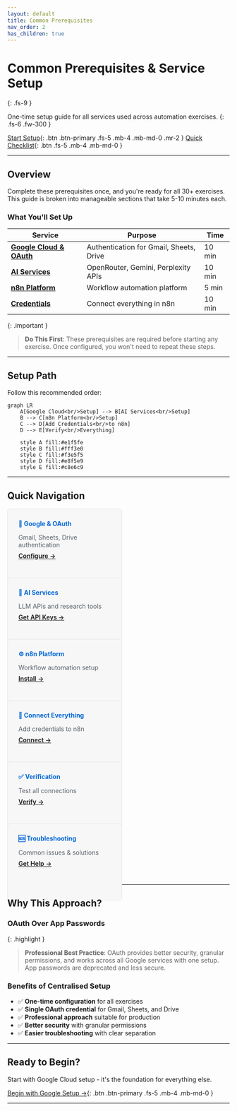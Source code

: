 ```yaml
---
layout: default
title: Common Prerequisites
nav_order: 2
has_children: true
---
```


# Common Prerequisites & Service Setup

{: .fs-9 }

One-time setup guide for all services used across automation exercises.
{: .fs-6 .fw-300 }

[Start Setup](./google-setup){: .btn .btn-primary .fs-5 .mb-4 .mb-md-0 .mr-2 }
[Quick Checklist](./checklist){: .btn .fs-5 .mb-4 .mb-md-0 }

---

## Overview

Complete these prerequisites once, and you're ready for all 30+ exercises. This guide is broken into manageable sections that take 5-10 minutes each.

### What You'll Set Up

| Service | Purpose | Time |
|---------|---------|------|
| **[Google Cloud & OAuth](./google-setup)** | Authentication for Gmail, Sheets, Drive | 10 min |
| **[AI Services](./ai-services)** | OpenRouter, Gemini, Perplexity APIs | 10 min |
| **[n8n Platform](./n8n-setup)** | Workflow automation platform | 5 min |
| **[Credentials](./credentials)** | Connect everything in n8n | 10 min |

{: .important }
> **Do This First**: These prerequisites are required before starting any exercise. Once configured, you won't need to repeat these steps.

---

## Setup Path

Follow this recommended order:

```mermaid
graph LR
    A[Google Cloud<br/>Setup] --> B[AI Services<br/>Setup]
    B --> C[n8n Platform<br/>Setup]
    C --> D[Add Credentials<br/>to n8n]
    D --> E[Verify<br/>Everything]

    style A fill:#e1f5fe
    style B fill:#fff3e0
    style C fill:#f3e5f5
    style D fill:#e8f5e9
    style E fill:#c8e6c9
```

---

## Quick Navigation

<div class="grid">
  <div class="col-4 col-md-4 col-lg-4">
    <div class="card">
      <h4>🔐 Google & OAuth</h4>
      <p>Gmail, Sheets, Drive authentication</p>
      <a href="./google-setup">Configure →</a>
    </div>
  </div>

  <div class="col-4 col-md-4 col-lg-4">
    <div class="card">
      <h4>🤖 AI Services</h4>
      <p>LLM APIs and research tools</p>
      <a href="./ai-services">Get API Keys →</a>
    </div>
  </div>

  <div class="col-4 col-md-4 col-lg-4">
    <div class="card">
      <h4>⚙️ n8n Platform</h4>
      <p>Workflow automation setup</p>
      <a href="./n8n-setup">Install →</a>
    </div>
  </div>

  <div class="col-4 col-md-4 col-lg-4">
    <div class="card">
      <h4>🔗 Connect Everything</h4>
      <p>Add credentials to n8n</p>
      <a href="./credentials">Connect →</a>
    </div>
  </div>

  <div class="col-4 col-md-4 col-lg-4">
    <div class="card">
      <h4>✅ Verification</h4>
      <p>Test all connections</p>
      <a href="./verification">Verify →</a>
    </div>
  </div>

  <div class="col-4 col-md-4 col-lg-4">
    <div class="card">
      <h4>🆘 Troubleshooting</h4>
      <p>Common issues & solutions</p>
      <a href="./troubleshooting">Get Help →</a>
    </div>
  </div>
</div>

---

## Why This Approach?

### OAuth Over App Passwords

{: .highlight }
> **Professional Best Practice**: OAuth provides better security, granular permissions, and works across all Google services with one setup. App passwords are deprecated and less secure.

### Benefits of Centralised Setup

- ✅ **One-time configuration** for all exercises
- ✅ **Single OAuth credential** for Gmail, Sheets, and Drive
- ✅ **Professional approach** suitable for production
- ✅ **Better security** with granular permissions
- ✅ **Easier troubleshooting** with clear separation

---

## Ready to Begin?

Start with Google Cloud setup - it's the foundation for everything else.

[Begin with Google Setup →](./google-setup){: .btn .btn-primary .fs-5 .mb-4 .mb-md-0 }

---

<style>
.grid {
  display: flex;
  flex-wrap: wrap;
  margin: -0.5rem;
}

.col-4 {
  flex: 0 0 50%;
  padding: 0.5rem;
}

.card {
  background: #f7f7f7;
  border: 1px solid #e1e4e8;
  border-radius: 6px;
  padding: 1.5rem;
  height: 100%;
}

.card h4 {
  margin-top: 0;
  margin-bottom: 0.5rem;
  color: #0366d6;
}

.card p {
  margin-bottom: 0.5rem;
  color: #586069;
}

.card a {
  font-weight: 600;
}

@media (max-width: 768px) {
  .col-4 {
    flex: 0 0 100%;
  }
}
</style>

